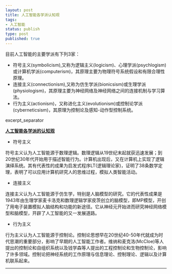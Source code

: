 ```yaml
--- 
layout: post
title: 人工智能各学派认知观
tags: 
- 人工智能
status: publish
type: post
published: true
---
```

目前人工智能的主要学派有下列3家：

- 符号主义(symbolicism),又称为逻辑主义(logicism)、心理学派(psychlogism)或计算机学派(computerism)，其原理主要为物理符号系统假设和有限合理性原理。
- 连接主义(connectionism),又称为仿生学派(bionicsism)或生理学派(physiologism)，其原理主要为神经网络及神经网络之间的连接机制与学习算法。
- 行为主义(actionism)，又称进化主义(evolutionism)或控制论学派(cyberneticsism)，其原理为控制论及感知-动作型控制系统。

excerpt_separator

**<u>人工智能各学派的认知观</u>**

- 符号主义

符号主义认为人工智能源于数理逻辑。数理逻辑从19世纪末起就获迅速发展；到20世纪30年代开始用于描述智能行为。计算机出现后，又在计算机上实现了逻辑演绎系统。其有代表性的成果为启发式程序LT(逻辑理论家)，证明了38条数学定理，表明了可以应用计算机研究人的思维过程，模拟人类智能活动。

- 连接主义

连接主义认为人工智能源于仿生学，特别是人脑模型的研究。它的代表性成果是1943年由生理学家麦卡洛克和数理逻辑学家皮茨创立的脑模型，即MP模型，开创了用电子装置模拟人脑结构和功能的新途径。它从神经元开始进而研究神经网络模型和脑模型，开辟了人工智能的又一发展道路。

- 行为主义

行为主义认为人工智能源于控制论。控制论思想早在20世纪40-50年代就成为时代思潮的重要部分，影响了早期的人工智能工作者。维纳和麦克洛(McCloe)等人提出的控制论和自组织系统以及钱学森等人提出的工程控制论和生物控制论，影响了许多领域。控制论把神经系统的工作原理与信息理论、控制理论、逻辑以及计算机联系起来。

---
